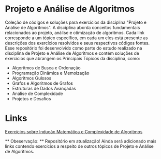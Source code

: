 # Projeto e Análise de Algoritmos
Coleção de códigos e soluções para exercícios da disciplina "Projeto e Análise de Algoritmos". A disciplina aborda conceitos fundamentais relacionados ao projeto, análise e otimização de algoritmos. Cada link corresponde a um tópico específico, em cada um eles está presente as descrições dos exercícios resolvidos e seus respectivos códigos fontes. Esse repositório foi desenvolvido como parte do estudo realizado na disciplina de Projeto e Análise de Algoritmos e contém soluções de exercícios que abrangem os Principais Tópicos da disciplina, como:
- Algoritmos de Busca e Ordenação
- Programação Dinâmica e Memoização
- Algoritmos Gulosos
- Grafos e Algoritmos de Grafos
- Estruturas de Dados Avançadas
- Análise de Complexidade
- Projetos e Desafios

# Links
[Exercícios sobre Indução Matemática e Complexidade de Algoritmos](https://htmlpreview.github.io/?https://github.com/davidferraz01/Projeto-e-Analise-de-Algoritmos/blob/ae9301560c1ea3b5719d7c2ed240d53199f8810c/Induc%CC%A7a%CC%83o%20Matema%CC%81tica%20e%20Complexidade%20de%20Algoritmos.html)

** Obeservação: ** Repositório em atualização! Ainda será adicionado mais links contendo exercícios a respeito de outros tópicos de Projeto e Análise de Algoritmos.
